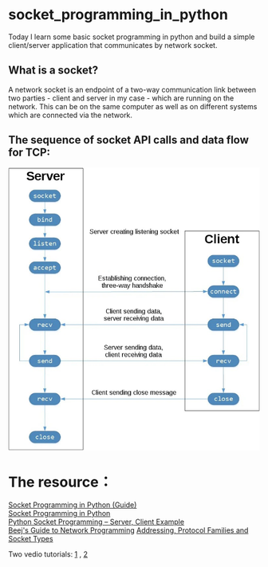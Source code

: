 # socket_programming_in_python

Today I learn some basic socket programming in python and build a simple client/server application that communicates by network socket.

## What is a socket?
A network socket is an endpoint of a two-way communication link between two parties - client and server in my case - which are running on the network. This can be on the same computer as well as on different systems which are connected via the network.

## The sequence of socket API calls and data flow for TCP:

![alt text](sockets-tcp-flow.jpg) 



# The resource：

[Socket Programming in Python (Guide)](https://realpython.com/python-sockets/) <br>
[Socket Programming in Python](https://www.geeksforgeeks.org/socket-programming-python/) <br>
[Python Socket Programming – Server, Client Example](https://www.journaldev.com/15906/python-socket-programming-server-client) <br>
[Beej's Guide to Network Programming](https://beej.us/guide/bgnet/html/#socket)
[Addressing, Protocol Families and Socket Types](https://pymotw.com/2/socket/addressing.html)

Two vedio tutorials: 
[1](https://www.youtube.com/watch?v=3QiPPX-KeSc) , 
[2](https://www.youtube.com/watch?v=8A4dqoGL62E)
